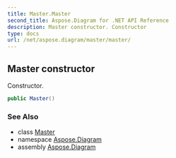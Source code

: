 ```yaml
---
title: Master.Master
second_title: Aspose.Diagram for .NET API Reference
description: Master constructor. Constructor
type: docs
url: /net/aspose.diagram/master/master/
---
```

## Master constructor

Constructor.

```csharp
public Master()
```

### See Also

* class [Master](../)
* namespace [Aspose.Diagram](../../master/)
* assembly [Aspose.Diagram](../../../)


